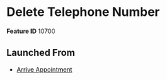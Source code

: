 # Delete Telephone Number

**Feature ID** 10700

## Launched From

- [Arrive Appointment](Arrive%20Appointment.md)











































































